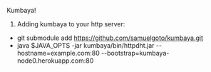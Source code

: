 Kumbaya!

1) Adding kumbaya to your http server:

  - git submodule add https://github.com/samuelgoto/kumbaya.git
  - java $JAVA_OPTS -jar kumbaya/bin/httpdht.jar --hostname=example.com:80 --bootstrap=kumbaya-node0.herokuapp.com:80

